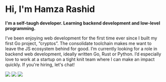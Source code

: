 # Hi, I'm Hamza Rashid
**I'm a self-taugh developer. Learning backend development and low-level programming.**

I’ve been enjoying web development for the first time ever since I built my
first Go project, “cryptos”. The consolidate toolchain makes me want to leave
the JS ecosystem behind for good. I’m currently looking for a role in backend
web development, ideally written Go, Rust or Python. I’d especially love to
work at a startup on a tight knit team where I can make an impact quickly. If
you're hiring, let's chat!

<a href="https://www.github.com/hamza12700" target="_blank" rel="noreferrer"><img src="https://img.shields.io/github/followers/hamza12700?logo=github&color=0891b2&labelColor=1c1917" /></a> <a href="https://www.x.com/Hamza_Rash1d" target="_blank" rel="noreferrer"><img src="https://img.shields.io/twitter/follow/Hamza_Rash1d" /></a> <a href="https://discord.com/users/hamza12700"><img
    src="https://img.shields.io/badge/%40hamza12700-discord?logo=discord&labelColor=white&color=white" /></a>
